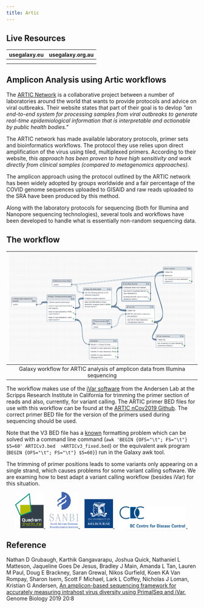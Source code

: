 ```yaml
---
title: Artic
---
```


## Live Resources

| usegalaxy.eu | usegalaxy.org.au |
|:--------:|:------------:|
| <FlatShield label="data" message="view" href="https://usegalaxy.eu/library/list#folders/F2a32545de855d335" alt="Raw data" /> | |
| <FlatShield label="workflow" message="run" href="https://usegalaxy.eu/u/bgruening/w/sars-cov2-amplicon-artic" alt="Galaxy workflow" /> | <FlatShield label="workflow" message="run" href="https://usegalaxy.org.au/u/pvanheus/w/imported-covid-19-amplicon-artic" alt="Galaxy workflow" />  |


## Amplicon Analysis using Artic workflows

The [ARTIC Network](https://artic.network) is a collaborative project between a number of laboratories around the world that wants to provide
protocols and advice on viral outbreaks. Their website states that part of their goal is to devlop *"an end-to-end system for processing samples
from viral outbreaks to generate real-time epidemiological information that is interpretable and actionable by public health bodies."* 

The ARTIC network has made available laboratory protocols, primer sets and bioinformatics workflows. The protocol they use relies upon direct
amplification of the virus using tiled, multiplexed primers. According to their website, *this approach has been proven to have high sensitivity
and work directly from clinical samples (compared to metagenomics approaches).*

The amplicon approach using the protocol outlined by the ARTIC network has been widely adopted by groups worldwide and a fair percentage of
the COVID genome sequences uploaded to GISAID and raw reads uploaded to the SRA have been produced by this method.

Along with the laboratory protocols for sequencing (both for Illumina and Nanopore sequencing technologies), several tools and workflows
have been developed to handle what is essentially non-random sequencing data.


## The workflow

| ![](./img/wf.png) |
|:------------------:|
| Galaxy workflow for ARTIC analysis of amplicon data from Illumina sequencing |

The workflow makes use of the [iVar software](https://andersen-lab.github.io/ivar/html/) from the Andersen Lab at the
Scripps Research Institute in California for trimming the primer section of reads and also, currently, for variant calling.
The ARTIC primer BED files for use with this workflow can be found at the
[ARTIC nCov2019 Github](https://github.com/artic-network/artic-ncov2019/tree/master/primer_schemes/nCoV-2019). The correct primer BED file for the version of the primers used during sequencing should be used.

Note that the V3 BED file has a [known](https://github.com/artic-network/artic-ncov2019/issues/12) formatting
problem which can be solved with a command line command (`awk 'BEGIN {OFS="\t"; FS="\t"} $5=60' ARTICv3.bed  >ARTICv3_fixed.bed`)
or the equivalent awk program (`BEGIN {OFS="\t"; FS="\t"} $5=60}`) run in the Galaxy awk tool.

The trimming of primer positions leads to some variants only appearing on a single strand, which causes problems for some
variant calling software. We are examing how to best adapt a variant calling workflow (besides iVar) for this situation.

<p align="center">
    <a href="https://quadram.ac.uk">         <img src="img/quadram-logo.png" width="15%" alt="Quadram Institute" /> </a> &nbsp;&nbsp;
    <a href="https://www.sanbi.ac.za">       <img src="img/sanbi-logo.png" width="15%" alt="South African National Bioinformatics Institute (SANBI, UWC)" /> </a> &nbsp;&nbsp;
    <a href="https://www.unimelb.edu.au">    <img src="img/uni-melbourne-logo.png" width="15%" alt="University of Melbourne" /> </a> &nbsp;&nbsp;
    <a href="https://bccdc.ca">              <img src="img/bc-cdc-logo.png" width="35%" alt="BC CDC" /> </a> &nbsp;
</p>

## Reference

Nathan D Grubaugh, Karthik Gangavarapu, Joshua Quick, Nathaniel L Matteson, Jaqueline Goes De Jesus, Bradley J Main, Amanda L Tan, Lauren M Paul, Doug E Brackney,
Saran Grewal, Nikos Gurfield, Koen KA Van Rompay, Sharon Isern, Scott F Michael, Lark L Coffey, Nicholas J Loman, Kristian G Andersen,
[An amplicon-based sequencing framework for accurately measuring intrahost virus diversity using PrimalSeq and iVar](https://doi.org/10.1101/383513), Genome Biology 2019 20:8

